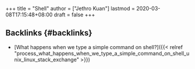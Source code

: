 +++
title = "Shell"
author = ["Jethro Kuan"]
lastmod = 2020-03-08T17:15:48+08:00
draft = false
+++

## Backlinks {#backlinks}

-   [What happens when we type a simple command on shell?]({{< relref "process_what_happens_when_we_type_a_simple_command_on_shell_unix_linux_stack_exchange" >}})
